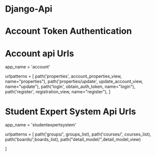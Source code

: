 # Django-Api

# Account Token Authentication

# Account api Urls

app_name = 'account'

urlpatterns = [
	path('properties', account_properties_view, name="properties"),
	path('properties/update', update_account_view, name="update"),
	path('login', obtain_auth_token, name="login"),
	path('register', registration_view, name="register"),
]


# Student Expert System Api Urls

app_name = 'studentexpertsystem'

urlpatterns = [
    path('groups/', groups_list),
    path('courses/', courses_list),
    path('boards/',boards_list),
    path("detail_model/",detail_model_view)
 
]
